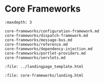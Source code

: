 # Core Frameworks

```{toctree}
:maxdepth: 3

core-frameworks/configuration-framework.md
core-frameworks/dispatch-framework.md
core-frameworks/message-bus.md
core-frameworks/reference.md
core-frameworks/dependency-injection.md
core-frameworks/portlet-providers.md
core-frameworks/servlets.md
```

```{raw} html
:file: ../landingpage_template.html
```

```{raw} html
:file: core-frameworks/landing.html
```
